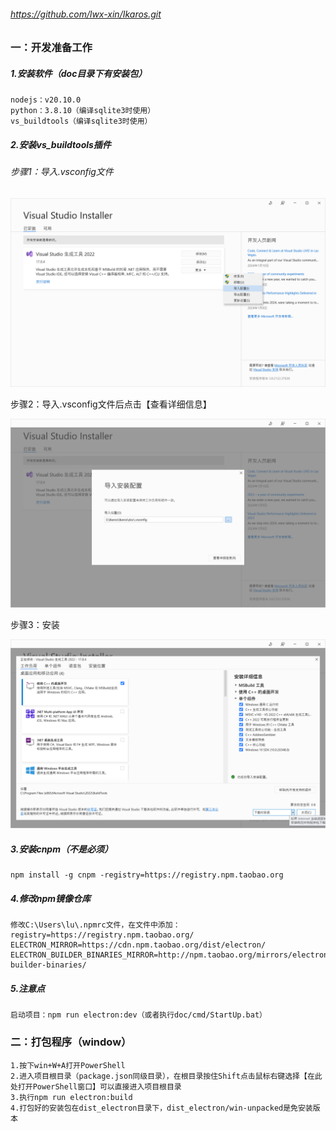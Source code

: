 ###### https://github.com/lwx-xin/Ikaros.git

### 一：开发准备工作

##### 1.安装软件（doc目录下有安装包）

```
nodejs：v20.10.0
python：3.8.10（编译sqlite3时使用）
vs_buildtools（编译sqlite3时使用）
```

##### 2.安装vs_buildtools插件

###### 步骤1：导入.vsconfig文件

<img src="doc/img/vs_buildtools_step1.PNG" style="zoom:60%;" />

步骤2：导入.vsconfig文件后点击【查看详细信息】

<img src="doc/img/vs_buildtools_step2.PNG" style="zoom:60%;" />

步骤3：安装

<img src="doc/img/vs_buildtools_step3.PNG" style="zoom:60%;" />

##### 3.安装cnpm（不是必须）

```shell
npm install -g cnpm -registry=https://registry.npm.taobao.org
```

##### 4.修改npm镜像仓库

```
修改C:\Users\lu\.npmrc文件，在文件中添加：
registry=https://registry.npm.taobao.org/
ELECTRON_MIRROR=https://cdn.npm.taobao.org/dist/electron/
ELECTRON_BUILDER_BINARIES_MIRROR=http://npm.taobao.org/mirrors/electron-builder-binaries/
```

##### 5.注意点

```
启动项目：npm run electron:dev（或者执行doc/cmd/StartUp.bat）
```



### 二：打包程序（window）

```
1.按下win+W+A打开PowerShell
2.进入项目根目录（package.json同级目录），在根目录按住Shift点击鼠标右键选择【在此处打开PowerShell窗口】可以直接进入项目根目录
3.执行npm run electron:build
4.打包好的安装包在dist_electron目录下，dist_electron/win-unpacked是免安装版本
```



